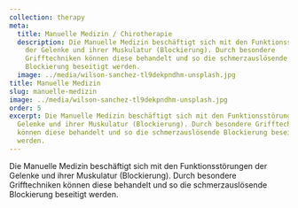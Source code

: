 ```yaml
---
collection: therapy
meta:
  title: Manuelle Medizin / Chirotherapie
  description: Die Manuelle Medizin beschäftigt sich mit den Funktionsstörungen
    der Gelenke und ihrer Muskulatur (Blockierung). Durch besondere
    Grifftechniken können diese behandelt und so die schmerzauslösende
    Blockierung beseitigt werden.
  image: ../media/wilson-sanchez-tl9dekpndhm-unsplash.jpg
title: Manuelle Medizin
slug: manuelle-medizin
image: ../media/wilson-sanchez-tl9dekpndhm-unsplash.jpg
order: 5
excerpt: Die Manuelle Medizin beschäftigt sich mit den Funktionsstörungen der
  Gelenke und ihrer Muskulatur (Blockierung). Durch besondere Grifftechniken
  können diese behandelt und so die schmerzauslösende Blockierung beseitigt
  werden.
---
```

Die Manuelle Medizin beschäftigt sich mit den Funktionsstörungen der Gelenke und ihrer Muskulatur (Blockierung). Durch besondere Grifftechniken können diese behandelt und so die schmerzauslösende Blockierung beseitigt werden.